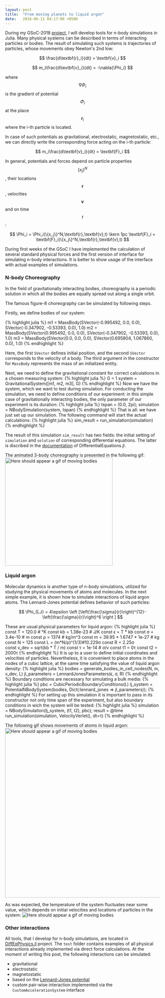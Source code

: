 ```yaml
---
layout: post
title:  "From moving planets to liquid argon"
date:   2018-06-11 04:17:00 +0500
---
```


<script type="text/javascript" async
  src="https://cdnjs.cloudflare.com/ajax/libs/mathjax/2.7.4/latest.js?config=TeX-MML-AM_CHTML">
</script>

During my GSoC-2018 [project](https://summerofcode.withgoogle.com/projects/#5697153159135232), I will develop tools for n-body simulations in Julia. Many physical systems can be described in terms of interacting particles or bodies. The result of simulating such systems is trajectories of particles, whose movements obey Newton's 2nd low:

$$ \frac{d\textbf{r}_i}{dt} = \textbf{v}_i $$

$$ m_i\frac{d\textbf{v}_i}{dt} = -\nabla{\Phi_i} $$

where $$\nabla{\Phi_i}$$ is the gradient of potential $$\Phi_i$$ at the place $$\textbf{r}_i$$ where the i-th particle is located. 

In case of such potentials as gravitational, electrostatic, magnetostatic, etc., we can directly write the corresponding force acting on the i-th particle:
 
$$ m_i\frac{d\textbf{v}_i}{dt} = \textbf{F}_i $$

In general, potentials and forces depend on particle properties $$\{x_j\}^N$$, their locations $$\textbf{r}$$, velocities $$\textbf{v}$$ and on time $$t$$:

$$ \Phi_i = \Phi_i(\{x_j\}^N,\textbf{r},\textbf{v},t) \kern 1pc \textbf{F}_i = \textbf{F}_i(\{x_j\}^N,\textbf{r},\textbf{v},t) $$

During first weeks of the GSoC I have implemented the calculation of several standard physical forces and the first version of interface for simulating n-body interactions. It is better to show usage of the interface with actual examples of simulations.

### N-body Choreography
In the field of gravitationally interacting bodies, choreography is a periodic solution in which all the bodies are equally spread out along a single orbit.

The famous figure-8 choreography can be simulated by following steps.

Firstly, we define bodies of our system:

{% highlight julia %}
m1 = MassBody(SVector(-0.995492, 0.0, 0.0), SVector(-0.347902, -0.53393, 0.0), 1.0)
m2 = MassBody(SVector(0.995492, 0.0, 0.0), SVector(-0.347902, -0.53393, 0.0), 1.0)
m3 = MassBody(SVector(0.0, 0.0, 0.0), SVector(0.695804, 1.067860, 0.0), 1.0)
{% endhighlight %}

Here, the first `SVector` defines initial position, and the second `SVector` corresponds to the velocity of a body. The third argument in the constructor for `MassBody` represents the mass of an initialized entity.

Next, we need to define the gravitational constant for correct calculations in a chosen measuring system:
{% highlight julia %}
G = 1
system = GravitationalSystem([m1, m2, m3], G)
{% endhighlight %}
Now we have the system, which we want to test during simulation. For conducting the simulation, we need to define conditions of our experiment: in this simple case of gravitationally interacting bodies, the only parameter of our experiment is its duration:
{% highlight julia %}
tspan = (0.0, 2pi);
simulation = NBodySimulation(system, tspan)
{% endhighlight %}
That is all: we have just set up our simulation. The following command will start the actual calculations:
{% highlight julia %}
sim_result = run_simulation(simulation)
{% endhighlight %}

The result of this simulation `sim_result` has two fields: the initial setting of `simulation` and `solution` of corresponding differential equations. The latter is discribed in the [documentation](http://docs.juliadiffeq.org/latest/basics/solution.html) of DifferentialEquations.jl.  

The animated 3-body choreography is presented in the following gif:
<img src="https://user-images.githubusercontent.com/16945627/41206054-76059a08-6d17-11e8-85be-ce1767188570.gif" alt="Here should appear a gif of moving bodies" width="350"/>

### Liquid argon
Molecular dynamics is another type of n-body simulations, utilized for studying the physical movements of atoms and molecules.
In the next simple example, it is shown how to simulate interactions of liquid argon atoms.
The Lennard-Jones potential defines behavior of such particles:

$$ \Phi_{LJ} = 4\epsilon \left [\left(\frac{\sigma}{r}\right)^{12}-\left(\frac{\sigma}{r}\right)^6 \right ] $$

These are usual physical parameters for liquid argon:
{% highlight julia %}
const T = 120.0 # °K
const kb = 1.38e-23 # J/K
const ϵ = T * kb
const σ = 3.4e-10 # m
const ρ = 1374 # kg/m^3
const m = 39.95 * 1.6747 * 1e-27 # kg
const N = 125
const L = (m*N/ρ)^(1/3)#10.229σ
const R = 2.25σ   
const v_dev = sqrt(kb * T / m)
const τ = 1e-14 # σ/v
const t1 = 0τ
const t2 = 2000τ
{% endhighlight %}
It is up to a user to define initial coordinates and velocities of particles. Nevertheless, it is convenient to place atoms in the nodes of a cubic lattice, at the same time satisfying the value of liquid argon density:
{% highlight julia %}
bodies = generate_bodies_in_cell_nodes(N, m, v_dev, L)
jl_parameters = LennardJonesParameters(ϵ, σ, R)
{% endhighlight %}
Boundary conditions are necessary for simulating a bulk media:
{% highlight julia %}
pbc = CubicPeriodicBoundaryConditions(L)
lj_system = PotentialNBodySystem(bodies, Dict(:lennard_jones => jl_parameters));
{% endhighlight %}
For setting up this simulation it is important to pass in its constructor not only time span of the experiment, but also boundary conditions in wich the system will be tested:
{% highlight julia %}
simulation = NBodySimulation(lj_system, (t1, t2), pbc);
result = @time run_simulation(simulation, VelocityVerlet(), dt=τ)
{% endhighlight %}

The following gif shows movements of atoms in liquid argon:
<img src="https://user-images.githubusercontent.com/16945627/41207210-0dd93c96-6d2b-11e8-8ffe-b20e8797e29e.gif" alt="Here should appear a gif of moving bodies" width="550"/>

As was expected, the temperature of the system fluctuates near some value, which depends on initial velocities and locations of particles in the system:
<img src="https://user-images.githubusercontent.com/16945627/41206938-fcbeac98-6d25-11e8-8951-0f59ddc8abca.png" alt="Here should appear a gif of moving bodies"/>

### Other interactions
All tools, that I develop for n-body simulations, are located in [DiffEqPhysics.jl](https://github.com/JuliaDiffEq/DiffEqPhysics.jl) project. The `test` folder contains examples of all physical interactions already implemented via direct force calculations. At the moment of writing this post, the following interactions can be simulated:
- gravitational
- electrostatic
- magnetostatic
- based on the [Lennard-Jones potential](https://en.wikipedia.org/wiki/Lennard-Jones_potential)
- custom pair-wise interaction implemented via the `CustomAccelerationSystem` interface


